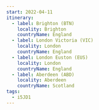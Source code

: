 ```yaml
---
start: 2022-04-11
itinerary:
  - label: Brighton (BTN)
    locality: Brighton
    countryName: England
  - label: London Victoria (VIC)
    locality: London
    countryName: England
  - label: London Euston (EUS)
    locality: London
    countryName: England
  - label: Aberdeen (ABD)
    locality: Aberdeen
    countryName: Scotland
tags:
  - i5JD1
---
```

